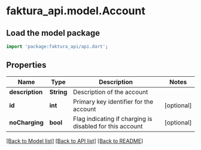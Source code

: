 # faktura_api.model.Account

## Load the model package
```dart
import 'package:faktura_api/api.dart';
```

## Properties
Name | Type | Description | Notes
------------ | ------------- | ------------- | -------------
**description** | **String** | Description of the account | 
**id** | **int** | Primary key identifier for the account | [optional] 
**noCharging** | **bool** | Flag indicating if charging is disabled for this account | [optional] 

[[Back to Model list]](../README.md#documentation-for-models) [[Back to API list]](../README.md#documentation-for-api-endpoints) [[Back to README]](../README.md)


